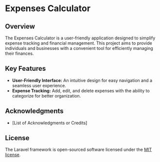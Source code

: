 # Expenses Calculator

## Overview

The Expenses Calculator is a user-friendly application designed to simplify expense tracking and financial management. This project aims to provide individuals and businesses with a convenient tool for efficiently managing their finances.

## Key Features

- **User-Friendly Interface:** An intuitive design for easy navigation and a seamless user experience.
- **Expense Tracking:** Add, edit, and delete expenses with the ability to categorize for better organization.

## Acknowledgments

- [List of Acknowledgments or Credits]

## License

The Laravel framework is open-sourced software licensed under the [MIT license](https://opensource.org/licenses/MIT).
